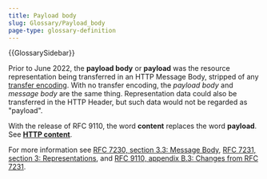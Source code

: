 ```yaml
---
title: Payload body
slug: Glossary/Payload_body
page-type: glossary-definition
---
```


{{GlossarySidebar}}

Prior to June 2022, the **payload body** or **payload** was the resource representation being transferred in an HTTP Message Body, stripped of any [transfer encoding](/en-US/docs/Web/HTTP/Headers/Transfer-Encoding).  With no transfer encoding, the _payload body_ and _message body_ are the same thing.  Representation data could also be transferred in the HTTP Header, but such data would not be regarded as "payload".

With the release of RFC 9110, the word **content** replaces the word **payload**.  See [**HTTP content**](https://developer.mozilla.org/en-US/docs/Glossary/HTTP_Content).

For more information see [RFC 7230, section 3.3: Message Body](https://datatracker.ietf.org/doc/html/rfc7230#section-3.3), [RFC 7231, section 3: Representations](https://datatracker.ietf.org/doc/html/rfc7231#section-3), and [RFC 9110, appendix B.3: Changes from RFC 7231](https://datatracker.ietf.org/doc/html/rfc9110#name-changes-from-rfc-7231).
